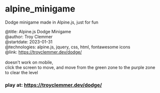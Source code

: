 # alpine_minigame
Dodge minigame made in Alpine.js, just for fun<br>

@title: Alpine.js Dodge Minigame <br>
@author: Troy Clemmer <br>
@startdate: 2023-01-31 <br>
@technologies: alpine.js, jquery, css, html, fontawesome icons <br>
@link: https://troyclemmer.dev/dodge/
<br><br>
doesn't work on mobile,
<br>
click the screen to move, and move from the green zone to the purple zone to clear the level
<br>
### play at: https://troyclemmer.dev/dodge/
